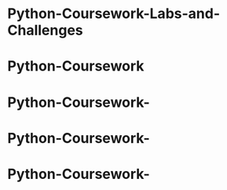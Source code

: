 # Python-Coursework-Labs-and-Challenges
# Python-Coursework
# Python-Coursework-
# Python-Coursework-
# Python-Coursework-
